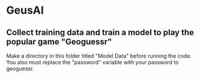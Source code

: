 # GeusAI
## Collect training data and train a model to play the popular game "Geoguessr" 
Make a directory in this folder titled "Model Data" before running the code. You also must replace the "password" variable with your password to geoguessr. 
